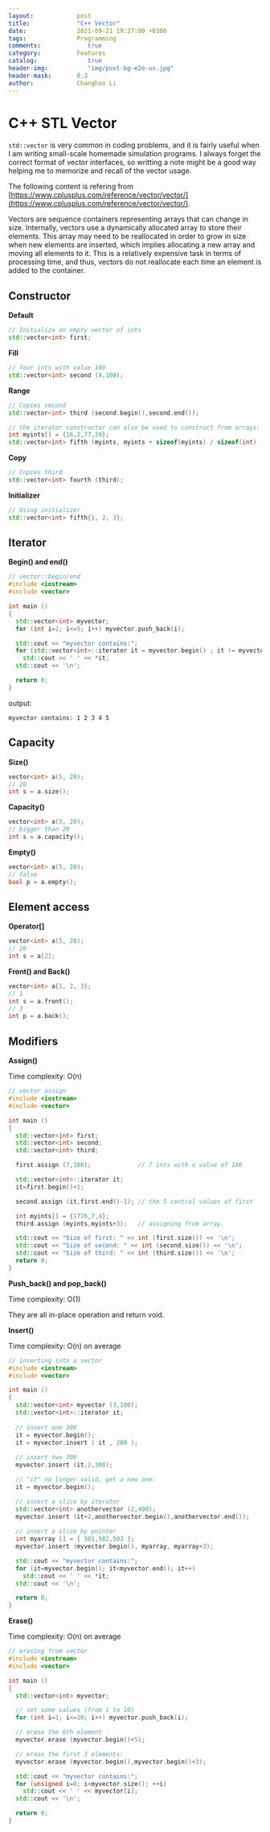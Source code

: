 ```yaml
---
layout:            post
title:             "C++ Vector"
date:              2021-09-21 19:27:00 +0300
tags:              Programming
comments:			  true
category:          Features
catalog:    		  true
header-img: 		  "img/post-bg-e2e-ux.jpg"
header-mask:       0.3
author:            Changhao Li
---
```


# C++ STL Vector

```std::vector``` is very common in coding problems, and it is fairly useful when I am writing small-scale homemade simulation programs. I always forget the correct format of vector interfaces, so writting a note might be a good way helping me to memorize and recall of the vector usage.

The following content is refering from [https://www.cplusplus.com/reference/vector/vector/](https://www.cplusplus.com/reference/vector/vector/).

Vectors are sequence containers representing arrays that can change in size. Internally, vectors use a dynamically allocated array to store their elements. This array may need to be reallocated in order to grow in size when new elements are inserted, which implies allocating a new array and moving all elements to it. This is a relatively expensive task in terms of processing time, and thus, vectors do not reallocate each time an element is added to the container.

## Constructor

**Default**

```c++
// Initialize an empty vector of ints
std::vector<int> first;
```

**Fill**

```c++
// four ints with value 100
std::vector<int> second (4,100); 
```

**Range**

```c++
// Copies second
std::vector<int> third (second.begin(),second.end());

// the iterator constructor can also be used to construct from arrays:
int myints[] = {16,2,77,29};
std::vector<int> fifth (myints, myints + sizeof(myints) / sizeof(int) );
```

**Copy**

```c++
// Copies third
std::vector<int> fourth (third);
```

**Initializer**

```c++
// Using initializer
std::vector<int> fifth{1, 2, 3};
```

## Iterator

**Begin() and end()**

```c++
// vector::begin/end
#include <iostream>
#include <vector>

int main ()
{
  std::vector<int> myvector;
  for (int i=1; i<=5; i++) myvector.push_back(i);

  std::cout << "myvector contains:";
  for (std::vector<int>::iterator it = myvector.begin() ; it != myvector.end(); ++it)
    std::cout << ' ' << *it;
  std::cout << '\n';

  return 0;
}
```

output:

```
myvector contains: 1 2 3 4 5
```

## Capacity

**Size()**

```c++
vector<int> a(5, 20);
// 20
int s = a.size();
```

**Capacity()**

```c++
vector<int> a(5, 20);
// bigger than 20
int s = a.capacity();
```

**Empty()**

```c++
vector<int> a(5, 20);
// false
bool p = a.empty();
```

## Element access

**Operator[]**

```c++
vector<int> a(5, 20);
// 20
int s = a[2];
```

**Front() and Back()**

```c++
vector<int> a{1, 2, 3};
// 1
int s = a.front();
// 3
int p = a.back();
```

## Modifiers

**Assign()**

Time complexity: O(n)

```c++
// vector assign
#include <iostream>
#include <vector>

int main ()
{
  std::vector<int> first;
  std::vector<int> second;
  std::vector<int> third;

  first.assign (7,100);             // 7 ints with a value of 100

  std::vector<int>::iterator it;
  it=first.begin()+1;

  second.assign (it,first.end()-1); // the 5 central values of first

  int myints[] = {1776,7,4};
  third.assign (myints,myints+3);   // assigning from array.

  std::cout << "Size of first: " << int (first.size()) << '\n';
  std::cout << "Size of second: " << int (second.size()) << '\n';
  std::cout << "Size of third: " << int (third.size()) << '\n';
  return 0;
}
```

**Push_back() and pop_back()**

Time complexity: O(1)

They are all in-place operation and return void.

**Insert()**

Time complexity: O(n) on average

```c++
// inserting into a vector
#include <iostream>
#include <vector>

int main ()
{
  std::vector<int> myvector (3,100);
  std::vector<int>::iterator it;
  
  // insert one 300
  it = myvector.begin();
  it = myvector.insert ( it , 200 );
	
  // insert two 300
  myvector.insert (it,2,300);

  // "it" no longer valid, get a new one:
  it = myvector.begin();

  // insert a slice by iterator
  std::vector<int> anothervector (2,400);
  myvector.insert (it+2,anothervector.begin(),anothervector.end());
  
  // insert a slice by pointer  
  int myarray [] = { 501,502,503 };
  myvector.insert (myvector.begin(), myarray, myarray+3);

  std::cout << "myvector contains:";
  for (it=myvector.begin(); it<myvector.end(); it++)
    std::cout << ' ' << *it;
  std::cout << '\n';

  return 0;
}
```

**Erase()**

Time complexity: O(n) on average

```c++
// erasing from vector
#include <iostream>
#include <vector>

int main ()
{
  std::vector<int> myvector;

  // set some values (from 1 to 10)
  for (int i=1; i<=10; i++) myvector.push_back(i);

  // erase the 6th element
  myvector.erase (myvector.begin()+5);

  // erase the first 3 elements:
  myvector.erase (myvector.begin(),myvector.begin()+3);

  std::cout << "myvector contains:";
  for (unsigned i=0; i<myvector.size(); ++i)
    std::cout << ' ' << myvector[i];
  std::cout << '\n';

  return 0;
}
```